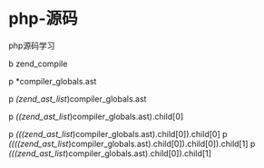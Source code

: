 # php-源码
php源码学习

b zend_compile

p *compiler_globals.ast

p *(zend_ast_list*)compiler_globals.ast

p *((zend_ast_list*)compiler_globals.ast).child[0]

p *(((zend_ast_list*)compiler_globals.ast).child[0]).child[0]
p *((((zend_ast_list*)compiler_globals.ast).child[0]).child[0]).child[1]
p *(((zend_ast_list*)compiler_globals.ast).child[0]).child[1]

 
